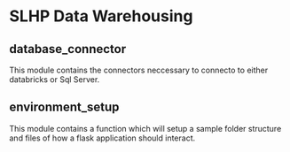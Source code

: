 # SLHP Data Warehousing

## database_connector
This module contains the connectors neccessary to connecto to either databricks or Sql Server. 

## environment_setup
This module contains a function which will setup a sample folder structure and files of how a flask application should interact. 